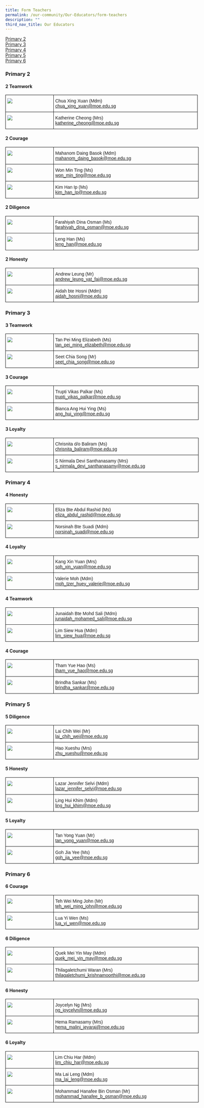 ```yaml
---
title: Form Teachers
permalink: /our-community/Our-Educators/form-teachers
description: ""
third_nav_title: Our Educators
---
```

<a href="#P2">Primary 2</a>   
<a href="#P3">Primary 3</a>   
<a href="#P4">Primary 4</a>   
<a href="#P5">Primary 5</a>   
<a href="#P6">Primary 6</a>


<h3><a id="P2">Primary 2</a></h3> 

#### 2 Teamwork

<style type="text/css">
.tg  {border-collapse:collapse;border-spacing:0;margin:0px auto;}
.tg td{border-color:black;border-style:solid;border-width:1px;font-family:Arial, sans-serif;font-size:14px;
  overflow:hidden;padding:10px 5px;word-break:normal;}
.tg th{border-color:black;border-style:solid;border-width:1px;font-family:Arial, sans-serif;font-size:14px;
  font-weight:normal;overflow:hidden;padding:10px 5px;word-break:normal;}
.tg .tg-cly1{text-align:left;vertical-align:middle}
.tg .tg-0lax{text-align:left;vertical-align:top}
</style>
<table class="tg" style="undefined;table-layout: fixed; width: 600px">
<colgroup>
<col style="width: 150px">
<col style="width: 450px">
</colgroup>
<tbody>
  <tr>
    <td class="tg-0lax"><img src="/images/21.jpeg"></td>
    <td class="tg-cly1"><span style="font-weight:inherit;font-style:inherit">Chua Xing Xuan (Mdm)</span><br><a href="mailto:chua_xing_xuan@moe.edu.sg" target="_blank" rel="noopener noreferrer"><span style="font-weight:inherit;font-style:inherit">chua_xing_xuan@moe.edu.sg</span></a></td>
  </tr>
  <tr>
    <td class="tg-0lax"><img src="/images/22.jpeg"></td>
    <td class="tg-cly1"><span style="font-weight:inherit;font-style:inherit">Katherine Cheong (Mrs)</span><br><a href="mailto:katherine_cheong@moe.edu.sg" target="_blank" rel="noopener noreferrer"><span style="font-weight:inherit;font-style:inherit">katherine_cheong@moe.edu.sg</span></a></td>
  </tr>
</tbody>
</table>


#### 2 Courage 

<style type="text/css">
.tg  {border-collapse:collapse;border-spacing:0;margin:0px auto;}
.tg td{border-color:black;border-style:solid;border-width:1px;font-family:Arial, sans-serif;font-size:14px;
  overflow:hidden;padding:10px 5px;word-break:normal;}
.tg th{border-color:black;border-style:solid;border-width:1px;font-family:Arial, sans-serif;font-size:14px;
  font-weight:normal;overflow:hidden;padding:10px 5px;word-break:normal;}
.tg .tg-cly1{text-align:left;vertical-align:middle}
.tg .tg-0lax{text-align:left;vertical-align:top}
</style>
<table class="tg" style="undefined;table-layout: fixed; width: 603px">
<colgroup>
<col style="width: 150px">
<col style="width: 453px">
</colgroup>
<tbody>
  <tr>
    <td class="tg-0lax"><img src="/images/23.jpeg"></td>
    <td class="tg-cly1"><span style="font-weight:inherit;font-style:inherit">Mahanom Daing Basok (Mdm)</span><br><a href="mailto:mahanom_daing_basok@moe.edu.sg" target="_blank" rel="noopener noreferrer"><span style="font-weight:inherit;font-style:inherit">mahanom_daing_basok@moe.edu.sg</span></a></td>
  </tr>
  <tr>
    <td class="tg-0lax"><img src="/images/24.jpeg"></td>
    <td class="tg-cly1"><span style="font-weight:inherit;font-style:inherit">Won Min Ting (Ms)</span><br><a href="mailto:	
won_min_ting@moe.edu.sg" target="_blank" rel="noopener noreferrer"><span style="font-weight:inherit;font-style:inherit">	
won_min_ting@moe.edu.sg</span></a></td>
  </tr>
  <tr>
    <td class="tg-0lax"><img src="/images/25.jpeg"></td>
    <td class="tg-cly1"><span style="font-weight:inherit;font-style:inherit">Kim Han Ip (Ms)</span><br><a href="mailto:kim_han_Ip@moe.edu.sg" target="_blank" rel="noopener noreferrer"><span style="font-weight:inherit;font-style:inherit">kim_han_Ip@moe.edu.sg</span></a></td>
  </tr>
</tbody>
</table>

#### 2 Diligence

<style type="text/css">
.tg  {border-collapse:collapse;border-spacing:0;margin:0px auto;}
.tg td{border-color:black;border-style:solid;border-width:1px;font-family:Arial, sans-serif;font-size:14px;
  overflow:hidden;padding:10px 5px;word-break:normal;}
.tg th{border-color:black;border-style:solid;border-width:1px;font-family:Arial, sans-serif;font-size:14px;
  font-weight:normal;overflow:hidden;padding:10px 5px;word-break:normal;}
.tg .tg-cly1{text-align:left;vertical-align:middle}
.tg .tg-0lax{text-align:left;vertical-align:top}
</style>
<table class="tg" style="undefined;table-layout: fixed; width: 603px">
<colgroup>
<col style="width: 150px">
<col style="width: 453px">
</colgroup>
<tbody>
  <tr>
    <td class="tg-0lax"><img src="/images/26.jpeg"></td>
    <td class="tg-cly1"><span style="font-weight:inherit;font-style:inherit">Farahiyah Dina Osman (Ms)</span><br><a href="mailto:farahiyah_dina_osman@moe.edu.sg" target="_blank" rel="noopener noreferrer"><span style="font-weight:inherit;font-style:inherit">farahiyah_dina_osman@moe.edu.sg</span></a><br></td>
  </tr>
  <tr>
    <td class="tg-0lax"><img src="/images/27.jpeg"></td>
    <td class="tg-cly1"><span style="font-weight:400;font-style:normal">Leng Han (Ms)</span><br><a href="mailto:leng_han@moe.edu.sg" target="_blank" rel="noopener noreferrer"><span style="font-weight:inherit;font-style:inherit">leng_han@moe.edu.sg</span></a></td>
  </tr>
</tbody>
</table>

#### 2 Honesty


<style type="text/css">
.tg  {border-collapse:collapse;border-spacing:0;margin:0px auto;}
.tg td{border-color:black;border-style:solid;border-width:1px;font-family:Arial, sans-serif;font-size:14px;
  overflow:hidden;padding:10px 5px;word-break:normal;}
.tg th{border-color:black;border-style:solid;border-width:1px;font-family:Arial, sans-serif;font-size:14px;
  font-weight:normal;overflow:hidden;padding:10px 5px;word-break:normal;}
.tg .tg-cly1{text-align:left;vertical-align:middle}
.tg .tg-0lax{text-align:left;vertical-align:top}
</style>
<table class="tg" style="undefined;table-layout: fixed; width: 603px">
<colgroup>
<col style="width: 150px">
<col style="width: 453px">
</colgroup>
<tbody>
  <tr>
    <td class="tg-0lax"><img src="/images/28.jpeg"></td>
    <td class="tg-cly1"><span style="font-weight:inherit;font-style:inherit">Andrew Leung (Mr)</span><br><a href="mailto:andrew_leung_yat_fai@moe.edu.sg" target="_blank" rel="noopener noreferrer"><span style="font-weight:inherit;font-style:inherit">andrew_leung_yat_fai@moe.edu.sg</span></a></td>
  </tr>
  <tr>
    <td class="tg-0lax"><img src="/images/29.jpeg"></td>
    <td class="tg-cly1"><span style="font-weight:inherit;font-style:inherit">Aidah bte Hosni (Mdm)</span><br><a href="mailto:aidah_hosni@moe.edu.sg" target="_blank" rel="noopener noreferrer"><span style="font-weight:inherit;font-style:inherit">aidah_hosni@moe.edu.sg</span></a></td>
  </tr>
</tbody>
</table>

<h3><a id="P3">Primary 3</a></h3>

#### 3 Teamwork

<style type="text/css">
.tg  {border-collapse:collapse;border-spacing:0;margin:0px auto;}
.tg td{border-color:black;border-style:solid;border-width:1px;font-family:Arial, sans-serif;font-size:14px;
  overflow:hidden;padding:10px 5px;word-break:normal;}
.tg th{border-color:black;border-style:solid;border-width:1px;font-family:Arial, sans-serif;font-size:14px;
  font-weight:normal;overflow:hidden;padding:10px 5px;word-break:normal;}
.tg .tg-cly1{text-align:left;vertical-align:middle}
.tg .tg-0lax{text-align:left;vertical-align:top}
</style>
<table class="tg" style="undefined;table-layout: fixed; width: 603px">
<colgroup>
<col style="width: 150px">
<col style="width: 453px">
</colgroup>
<tbody>
  <tr>
    <td class="tg-0lax"><img src="/images/31.jpeg"></td>
    <td class="tg-cly1"><span style="font-weight:inherit;font-style:inherit">Tan Pei Ming Elizabeth (Ms)</span><br><a href="mailto:tan_pei_ming_elizabeth@moe.edu.sg" target="_blank" rel="noopener noreferrer"><span style="font-weight:inherit;font-style:inherit">tan_pei_ming_elizabeth@moe.edu.sg</span></a></td>
  </tr>
   <tr>
    <td class="tg-0lax"><img src="/images/32.jpeg"></td>
    <td class="tg-cly1"><span style="font-weight:inherit;font-style:inherit">Seet Chia Song (Mr)</span><br><a href="mailto:seet_chia_song@moe.edu.sg" target="_blank" rel="noopener noreferrer"><span style="font-weight:inherit;font-style:inherit">seet_chia_song@moe.edu.sg</span></a></td>
  </tr>
</tbody>
</table>

#### 3 Courage

<style type="text/css">
.tg  {border-collapse:collapse;border-spacing:0;margin:0px auto;}
.tg td{border-color:black;border-style:solid;border-width:1px;font-family:Arial, sans-serif;font-size:14px;
  overflow:hidden;padding:10px 5px;word-break:normal;}
.tg th{border-color:black;border-style:solid;border-width:1px;font-family:Arial, sans-serif;font-size:14px;
  font-weight:normal;overflow:hidden;padding:10px 5px;word-break:normal;}
.tg .tg-cly1{text-align:left;vertical-align:middle}
.tg .tg-0lax{text-align:left;vertical-align:top}
</style>
<table class="tg" style="undefined;table-layout: fixed; width: 603px">
<colgroup>
<col style="width: 150px">
<col style="width: 453px">
</colgroup>
<tbody>
  <tr>
    <td class="tg-0lax"><img src="/images/33.jpeg"></td>
    <td class="tg-cly1"><span style="font-weight:inherit;font-style:inherit">Trupti Vikas Palkar (Ms)</span><br><a href="mailto:trupti_vikas_palkar@moe.edu.sg" target="_blank" rel="noopener noreferrer"><span style="font-weight:inherit;font-style:inherit">trupti_vikas_palkar@moe.edu.sg</span></a></td>
  </tr>
   <tr>
    <td class="tg-0lax"><img src="/images/34.jpeg"></td>
    <td class="tg-cly1"><span style="font-weight:inherit;font-style:inherit">Bianca Ang Hui Ying (Ms)</span><br><a href="mailto:ang_hui_ying@moe.edu.sg" target="_blank" rel="noopener noreferrer"><span style="font-weight:inherit;font-style:inherit">ang_hui_ying@moe.edu.sg</span></a></td>
  </tr>
</tbody>
</table>

#### 3 Loyalty

<style type="text/css">
.tg  {border-collapse:collapse;border-spacing:0;margin:0px auto;}
.tg td{border-color:black;border-style:solid;border-width:1px;font-family:Arial, sans-serif;font-size:14px;
  overflow:hidden;padding:10px 5px;word-break:normal;}
.tg th{border-color:black;border-style:solid;border-width:1px;font-family:Arial, sans-serif;font-size:14px;
  font-weight:normal;overflow:hidden;padding:10px 5px;word-break:normal;}
.tg .tg-cly1{text-align:left;vertical-align:middle}
.tg .tg-0lax{text-align:left;vertical-align:top}
</style>
<table class="tg" style="undefined;table-layout: fixed; width: 603px">
<colgroup>
<col style="width: 150px">
<col style="width: 453px">
</colgroup>
<tbody>
  <tr>
    <td class="tg-0lax"><img src="/images/35.jpeg"></td>
    <td class="tg-cly1"><span style="font-weight:inherit;font-style:inherit">Chrisnita d/o Baliram (Ms)</span><br><a href="mailto:chrisnita_baliram@moe.edu.sg" target="_blank" rel="noopener noreferrer"><span style="font-weight:inherit;font-style:inherit">chrisnita_baliram@moe.edu.sg</span></a></td>
  </tr>
   <tr>
    <td class="tg-0lax"><img src="/images/36.jpeg"></td>
    <td class="tg-cly1"><span style="font-weight:inherit;font-style:inherit">S Nirmala Devi Santhanasamy (Mrs)</span><br><a href="mailto:s_nirmala_devi_santhanasamy@moe.edu.sg" target="_blank" rel="noopener noreferrer"><span style="font-weight:inherit;font-style:inherit">s_nirmala_devi_santhanasamy@moe.edu.sg</span></a></td>
  </tr>
</tbody>
</table>



<h3><a id="P4">Primary 4</a></h3>

#### 4 Honesty

<style type="text/css">
.tg  {border-collapse:collapse;border-spacing:0;margin:0px auto;}
.tg td{border-color:black;border-style:solid;border-width:1px;font-family:Arial, sans-serif;font-size:14px;
  overflow:hidden;padding:10px 5px;word-break:normal;}
.tg th{border-color:black;border-style:solid;border-width:1px;font-family:Arial, sans-serif;font-size:14px;
  font-weight:normal;overflow:hidden;padding:10px 5px;word-break:normal;}
.tg .tg-cly1{text-align:left;vertical-align:middle}
.tg .tg-0lax{text-align:left;vertical-align:top}
</style>
<table class="tg" style="undefined;table-layout: fixed; width: 603px">
<colgroup>
<col style="width: 150px">
<col style="width: 453px">
</colgroup>
<tbody>
  <tr>
    <td class="tg-0lax"><img src="/images/41.jpeg"></td>
    <td class="tg-cly1"><span style="font-weight:inherit;font-style:inherit">Eliza Bte Abdul Rashid (Ms)</span><br><a href="mailto:eliza_abdul_rashid@moe.edu.sg" target="_blank" rel="noopener noreferrer"><span style="font-weight:inherit;font-style:inherit">eliza_abdul_rashid@moe.edu.sg</span></a></td>
  </tr>
   <tr>
    <td class="tg-0lax"><img src="/images/42.jpeg"></td>
    <td class="tg-cly1"><span style="font-weight:inherit;font-style:inherit">Norsinah Bte Suadi (Mdm)</span><br><a href="mailto:norsinah_suadi@moe.edu.sg" target="_blank" rel="noopener noreferrer"><span style="font-weight:inherit;font-style:inherit">norsinah_suadi@moe.edu.sg</span></a></td>
  </tr>
</tbody>
</table>

#### 4 Loyalty

<style type="text/css">
.tg  {border-collapse:collapse;border-spacing:0;margin:0px auto;}
.tg td{border-color:black;border-style:solid;border-width:1px;font-family:Arial, sans-serif;font-size:14px;
  overflow:hidden;padding:10px 5px;word-break:normal;}
.tg th{border-color:black;border-style:solid;border-width:1px;font-family:Arial, sans-serif;font-size:14px;
  font-weight:normal;overflow:hidden;padding:10px 5px;word-break:normal;}
.tg .tg-cly1{text-align:left;vertical-align:middle}
.tg .tg-0lax{text-align:left;vertical-align:top}
</style>
<table class="tg" style="undefined;table-layout: fixed; width: 603px">
<colgroup>
<col style="width: 150px">
<col style="width: 453px">
</colgroup>
<tbody>
  <tr>
    <td class="tg-0lax"><img src="/images/43.jpeg"></td>
    <td class="tg-cly1"><span style="font-weight:inherit;font-style:inherit">Kang Xin Yuan (Mrs)</span><br><a href="mailto:soh_xin_yuan@moe.edu.sg" target="_blank" rel="noopener noreferrer"><span style="font-weight:inherit;font-style:inherit">soh_xin_yuan@moe.edu.sg</span></a></td>
  </tr>
   <tr>
    <td class="tg-0lax"><img src="/images/44.jpeg"></td>
    <td class="tg-cly1"><span style="font-weight:inherit;font-style:inherit">Valerie Moh (Mdm)</span><br><a href="mailto:moh_tzer_huey_valerie@moe.edu.sg" target="_blank" rel="noopener noreferrer"><span style="font-weight:inherit;font-style:inherit">moh_tzer_huey_valerie@moe.edu.sg</span></a></td>
  </tr>
</tbody>
</table>

#### 4 Teamwork

<style type="text/css">
.tg  {border-collapse:collapse;border-spacing:0;margin:0px auto;}
.tg td{border-color:black;border-style:solid;border-width:1px;font-family:Arial, sans-serif;font-size:14px;
  overflow:hidden;padding:10px 5px;word-break:normal;}
.tg th{border-color:black;border-style:solid;border-width:1px;font-family:Arial, sans-serif;font-size:14px;
  font-weight:normal;overflow:hidden;padding:10px 5px;word-break:normal;}
.tg .tg-cly1{text-align:left;vertical-align:middle}
.tg .tg-0lax{text-align:left;vertical-align:top}
</style>
<table class="tg" style="undefined;table-layout: fixed; width: 603px">
<colgroup>
<col style="width: 150px">
<col style="width: 453px">
</colgroup>
<tbody>
  <tr>
    <td class="tg-0lax"><img src="/images/45.jpeg"></td>
    <td class="tg-cly1"><span style="font-weight:inherit;font-style:inherit">Junaidah Bte Mohd Sali (Mdm)</span><br><a href="mailto:junaidah_mohamed_sali@moe.edu.sg" target="_blank" rel="noopener noreferrer"><span style="font-weight:inherit;font-style:inherit">junaidah_mohamed_sali@moe.edu.sg</span></a></td>
  </tr>
   <tr>
    <td class="tg-0lax"><img src="/images/46.jpeg"></td>
    <td class="tg-cly1"><span style="font-weight:inherit;font-style:inherit">Lim Siew Hua (Mdm)</span><br><a href="mailto:lim_siew_hua@moe.edu.sg" target="_blank" rel="noopener noreferrer"><span style="font-weight:inherit;font-style:inherit">lim_siew_hua@moe.edu.sg</span></a></td>
  </tr>
</tbody>
</table>

#### 4 Courage

<style type="text/css">
.tg  {border-collapse:collapse;border-spacing:0;margin:0px auto;}
.tg td{border-color:black;border-style:solid;border-width:1px;font-family:Arial, sans-serif;font-size:14px;
  overflow:hidden;padding:10px 5px;word-break:normal;}
.tg th{border-color:black;border-style:solid;border-width:1px;font-family:Arial, sans-serif;font-size:14px;
  font-weight:normal;overflow:hidden;padding:10px 5px;word-break:normal;}
.tg .tg-cly1{text-align:left;vertical-align:middle}
.tg .tg-0lax{text-align:left;vertical-align:top}
</style>
<table class="tg" style="undefined;table-layout: fixed; width: 603px">
<colgroup>
<col style="width: 150px">
<col style="width: 453px">
</colgroup>
<tbody>
  <tr>
    <td class="tg-0lax"><img src="/images/47.jpeg"></td>
    <td class="tg-cly1"><span style="font-weight:inherit;font-style:inherit">Tham Yue Hao (Ms)</span><br><a href="mailto:tham_yue_hao@moe.edu.sg" target="_blank" rel="noopener noreferrer"><span style="font-weight:inherit;font-style:inherit">tham_yue_hao@moe.edu.sg</span></a></td>
  </tr>
   <tr>
    <td class="tg-0lax"><img src="/images/48.jpeg"></td>
    <td class="tg-cly1"><span style="font-weight:inherit;font-style:inherit">Brindha Sankar (Ms)</span><br><a href="mailto:brindha_sankar@moe.edu.sg" target="_blank" rel="noopener noreferrer"><span style="font-weight:inherit;font-style:inherit">brindha_sankar@moe.edu.sg</span></a></td>
  </tr>
</tbody>
</table>


<h3><a id="P5">Primary 5</a></h3>

#### 5 Diligence

<style type="text/css">
.tg  {border-collapse:collapse;border-spacing:0;margin:0px auto;}
.tg td{border-color:black;border-style:solid;border-width:1px;font-family:Arial, sans-serif;font-size:14px;
  overflow:hidden;padding:10px 5px;word-break:normal;}
.tg th{border-color:black;border-style:solid;border-width:1px;font-family:Arial, sans-serif;font-size:14px;
  font-weight:normal;overflow:hidden;padding:10px 5px;word-break:normal;}
.tg .tg-cly1{text-align:left;vertical-align:middle}
.tg .tg-0lax{text-align:left;vertical-align:top}
</style>
<table class="tg" style="undefined;table-layout: fixed; width: 603px">
<colgroup>
<col style="width: 150px">
<col style="width: 453px">
</colgroup>
<tbody>
  <tr>
    <td class="tg-0lax"><img src="/images/51.jpeg"></td>
    <td class="tg-cly1"><span style="font-weight:inherit;font-style:inherit">Lai Chih Wei (Mr)</span><br><a href="mailto:lai_chih_wei@moe.edu.sg" target="_blank" rel="noopener noreferrer"><span style="font-weight:inherit;font-style:inherit">lai_chih_wei@moe.edu.sg</span></a></td>
  </tr>
   <tr>
    <td class="tg-0lax"><img src="/images/52.jpeg"></td>
    <td class="tg-cly1"><span style="font-weight:inherit;font-style:inherit">Hao Xueshu (Mrs)</span><br><a href="mailto:zhu_xueshu@moe.edu.sg" target="_blank" rel="noopener noreferrer"><span style="font-weight:inherit;font-style:inherit">	
zhu_xueshu@moe.edu.sg</span></a></td>
  </tr>
</tbody>
</table>

#### 5 Honesty

<style type="text/css">
.tg  {border-collapse:collapse;border-spacing:0;margin:0px auto;}
.tg td{border-color:black;border-style:solid;border-width:1px;font-family:Arial, sans-serif;font-size:14px;
  overflow:hidden;padding:10px 5px;word-break:normal;}
.tg th{border-color:black;border-style:solid;border-width:1px;font-family:Arial, sans-serif;font-size:14px;
  font-weight:normal;overflow:hidden;padding:10px 5px;word-break:normal;}
.tg .tg-cly1{text-align:left;vertical-align:middle}
.tg .tg-0lax{text-align:left;vertical-align:top}
</style>
<table class="tg" style="undefined;table-layout: fixed; width: 603px">
<colgroup>
<col style="width: 150px">
<col style="width: 453px">
</colgroup>
<tbody>
  <tr>
    <td class="tg-0lax"><img src="/images/53.jpeg"></td>
    <td class="tg-cly1"><span style="font-weight:inherit;font-style:inherit">Lazar Jennifer Selvi (Mdm)</span><br><a href="mailto:lazar_jennifer_selvi@moe.edu.sg" target="_blank" rel="noopener noreferrer"><span style="font-weight:inherit;font-style:inherit">lazar_jennifer_selvi@moe.edu.sg</span></a></td>
  </tr>
   <tr>
    <td class="tg-0lax"><img src="/images/54.jpeg"></td>
    <td class="tg-cly1"><span style="font-weight:inherit;font-style:inherit">Ling Hui Khim (Mdm)</span><br><a href="mailto:ling_hui_khim@moe.edu.sg" target="_blank" rel="noopener noreferrer"><span style="font-weight:inherit;font-style:inherit">ling_hui_khim@moe.edu.sg</span></a></td>
  </tr>
</tbody>
</table>


#### 5 Loyalty

<style type="text/css">
.tg  {border-collapse:collapse;border-spacing:0;margin:0px auto;}
.tg td{border-color:black;border-style:solid;border-width:1px;font-family:Arial, sans-serif;font-size:14px;
  overflow:hidden;padding:10px 5px;word-break:normal;}
.tg th{border-color:black;border-style:solid;border-width:1px;font-family:Arial, sans-serif;font-size:14px;
  font-weight:normal;overflow:hidden;padding:10px 5px;word-break:normal;}
.tg .tg-cly1{text-align:left;vertical-align:middle}
.tg .tg-0lax{text-align:left;vertical-align:top}
</style>
<table class="tg" style="undefined;table-layout: fixed; width: 603px">
<colgroup>
<col style="width: 150px">
<col style="width: 453px">
</colgroup>
<tbody>
  <tr>
    <td class="tg-0lax"><img src="/images/56.jpeg"></td>
    <td class="tg-cly1"><span style="font-weight:inherit;font-style:inherit">Tan Yong Yuan (Mr)</span><br><a href="mailto:tan_yong_yuan@moe.edu.sg" target="_blank" rel="noopener noreferrer"><span style="font-weight:inherit;font-style:inherit">tan_yong_yuan@moe.edu.sg</span></a></td>
  </tr>
   <tr>
    <td class="tg-0lax"><img src="/images/57.jpeg"></td>
    <td class="tg-cly1"><span style="font-weight:inherit;font-style:inherit">Goh Jia Yee (Ms)</span><br><a href="mailto:goh_jia_yee@moe.edu.sg" target="_blank" rel="noopener noreferrer"><span style="font-weight:inherit;font-style:inherit">goh_jia_yee@moe.edu.sg</span></a></td>
  </tr>
</tbody>
</table>



<h3><a id="P6">Primary 6</a></h3>

#### 6 Courage

<style type="text/css">
.tg  {border-collapse:collapse;border-spacing:0;margin:0px auto;}
.tg td{border-color:black;border-style:solid;border-width:1px;font-family:Arial, sans-serif;font-size:14px;
  overflow:hidden;padding:10px 5px;word-break:normal;}
.tg th{border-color:black;border-style:solid;border-width:1px;font-family:Arial, sans-serif;font-size:14px;
  font-weight:normal;overflow:hidden;padding:10px 5px;word-break:normal;}
.tg .tg-cly1{text-align:left;vertical-align:middle}
.tg .tg-0lax{text-align:left;vertical-align:top}
</style>
<table class="tg" style="undefined;table-layout: fixed; width: 603px">
<colgroup>
<col style="width: 150px">
<col style="width: 453px">
</colgroup>
<tbody>
  <tr>
    <td class="tg-0lax"><img src="/images/61.jpeg"></td>
    <td class="tg-cly1"><span style="font-weight:inherit;font-style:inherit">Teh Wei Ming John (Mr)</span><br><a href="mailto:teh_wei_ming_john@moe.edu.sg" target="_blank" rel="noopener noreferrer"><span style="font-weight:inherit;font-style:inherit">teh_wei_ming_john@moe.edu.sg</span></a></td>
  </tr>
   <tr>
    <td class="tg-0lax"><img src="/images/62.jpeg"></td>
    <td class="tg-cly1"><span style="font-weight:inherit;font-style:inherit">Lua Yi Wen (Ms)</span><br><a href="mailto:lua_yi_wen@moe.edu.sg" target="_blank" rel="noopener noreferrer"><span style="font-weight:inherit;font-style:inherit">lua_yi_wen@moe.edu.sg</span></a></td>
  </tr>
</tbody>
</table>


#### 6 Diligence

<style type="text/css">
.tg  {border-collapse:collapse;border-spacing:0;margin:0px auto;}
.tg td{border-color:black;border-style:solid;border-width:1px;font-family:Arial, sans-serif;font-size:14px;
  overflow:hidden;padding:10px 5px;word-break:normal;}
.tg th{border-color:black;border-style:solid;border-width:1px;font-family:Arial, sans-serif;font-size:14px;
  font-weight:normal;overflow:hidden;padding:10px 5px;word-break:normal;}
.tg .tg-cly1{text-align:left;vertical-align:middle}
.tg .tg-0lax{text-align:left;vertical-align:top}
</style>
<table class="tg" style="undefined;table-layout: fixed; width: 603px">
<colgroup>
<col style="width: 150px">
<col style="width: 453px">
</colgroup>
<tbody>
  <tr>
    <td class="tg-0lax"><img src="/images/63.jpeg"></td>
    <td class="tg-cly1"><span style="font-weight:inherit;font-style:inherit">Quek Mei Yin May (Mdm)</span><br><a href="mailto:quek_mei_yin_may@moe.edu.sg" target="_blank" rel="noopener noreferrer"><span style="font-weight:inherit;font-style:inherit">quek_mei_yin_may@moe.edu.sg</span></a></td>
  </tr>
   <tr>
    <td class="tg-0lax"><img src="/images/64.jpeg"></td>
    <td class="tg-cly1"><span style="font-weight:inherit;font-style:inherit">Thilagaletchumi Waran (Mrs)</span><br><a href="mailto:thilagaletchumi_krishnamoorthi@moe.edu.sg" target="_blank" rel="noopener noreferrer"><span style="font-weight:inherit;font-style:inherit">thilagaletchumi_krishnamoorthi@moe.edu.sg</span></a></td>
  </tr>
</tbody>
</table>


#### 6 Honesty

<style type="text/css">
.tg  {border-collapse:collapse;border-spacing:0;margin:0px auto;}
.tg td{border-color:black;border-style:solid;border-width:1px;font-family:Arial, sans-serif;font-size:14px;
  overflow:hidden;padding:10px 5px;word-break:normal;}
.tg th{border-color:black;border-style:solid;border-width:1px;font-family:Arial, sans-serif;font-size:14px;
  font-weight:normal;overflow:hidden;padding:10px 5px;word-break:normal;}
.tg .tg-cly1{text-align:left;vertical-align:middle}
.tg .tg-0lax{text-align:left;vertical-align:top}
</style>
<table class="tg" style="undefined;table-layout: fixed; width: 603px">
<colgroup>
<col style="width: 150px">
<col style="width: 453px">
</colgroup>
<tbody>
  <tr>
    <td class="tg-0lax"><img src="/images/65.jpeg"></td>
    <td class="tg-cly1"><span style="font-weight:inherit;font-style:inherit">Joycelyn Ng (Mrs)</span><br><a href="mailto:ng_joycelyn@moe.edu.sg" target="_blank" rel="noopener noreferrer"><span style="font-weight:inherit;font-style:inherit">ng_joycelyn@moe.edu.sg</span></a></td>
  </tr>
   <tr>
    <td class="tg-0lax"><img src="/images/66.jpeg"></td>
    <td class="tg-cly1"><span style="font-weight:inherit;font-style:inherit">Hema Ramasamy (Mrs)</span><br><a href="mailto:hema_malini_jeyaraj@moe.edu.sg" target="_blank" rel="noopener noreferrer"><span style="font-weight:inherit;font-style:inherit">hema_malini_jeyaraj@moe.edu.sg</span></a></td>
  </tr>
</tbody>
</table>


#### 6 Loyalty

<style type="text/css">
.tg  {border-collapse:collapse;border-spacing:0;margin:0px auto;}
.tg td{border-color:black;border-style:solid;border-width:1px;font-family:Arial, sans-serif;font-size:14px;
  overflow:hidden;padding:10px 5px;word-break:normal;}
.tg th{border-color:black;border-style:solid;border-width:1px;font-family:Arial, sans-serif;font-size:14px;
  font-weight:normal;overflow:hidden;padding:10px 5px;word-break:normal;}
.tg .tg-cly1{text-align:left;vertical-align:middle}
.tg .tg-0lax{text-align:left;vertical-align:top}
</style>
<table class="tg" style="undefined;table-layout: fixed; width: 603px">
<colgroup>
<col style="width: 150px">
<col style="width: 453px">
</colgroup>
<tbody>
  <tr>
    <td class="tg-0lax"><img src="/images/67.jpeg"></td>
    <td class="tg-cly1"><span style="font-weight:inherit;font-style:inherit">Lim Chiu Har (Mdm)</span><br><a href="mailto:lim_chiu_har@moe.edu.sg" target="_blank" rel="noopener noreferrer"><span style="font-weight:inherit;font-style:inherit">lim_chiu_har@moe.edu.sg</span></a></td>
  </tr>
   <tr>
    <td class="tg-0lax"><img src="/images/68.jpeg"></td>
    <td class="tg-cly1"><span style="font-weight:inherit;font-style:inherit">Ma Lai Leng (Mdm)</span><br><a href="mailto:ma_lai_leng@moe.edu.sg" target="_blank" rel="noopener noreferrer"><span style="font-weight:inherit;font-style:inherit">ma_lai_leng@moe.edu.sg</span></a></td>
  </tr>
	<tr>
    <td class="tg-0lax"><img src="/images/69.jpeg"></td>
    <td class="tg-cly1"><span style="font-weight:inherit;font-style:inherit">Mohammad Hanafee Bin Osman (Mr)</span><br><a href="mailto:mohammad_hanafee_b_osman@moe.edu.sg" target="_blank" rel="noopener noreferrer"><span style="font-weight:inherit;font-style:inherit">mohammad_hanafee_b_osman@moe.edu.sg</span></a></td>
  </tr>
</tbody>
</table>